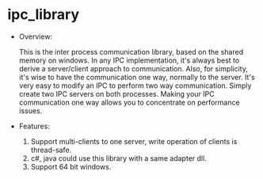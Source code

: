 ipc_library
===========

- Overview:

  This is the inter process communication library, based on the shared memory on windows.
  In any IPC implementation, it's always best to derive a server/client approach to communication. 
  Also, for simplicity, it's wise to have the communication one way, normally to the server. 
  It's very easy to modify an IPC to perform two way communication. Simply create two IPC servers on both processes. 
  Making your IPC communication one way allows you to concentrate on performance issues.
  
- Features:

  1. Support multi-clients to one server, write operation of clients is thread-safe.
  2. c#, java could use this library with a same adapter dll.
  3. Support 64 bit windows.
